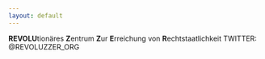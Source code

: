 ```yaml
---
layout: default
---
```


**REVOLU**tionäres **Z**entrum **Z**ur **E**rreichung von **R**echtstaatlichkeit
TWITTER: @REVOLUZZER_ORG
